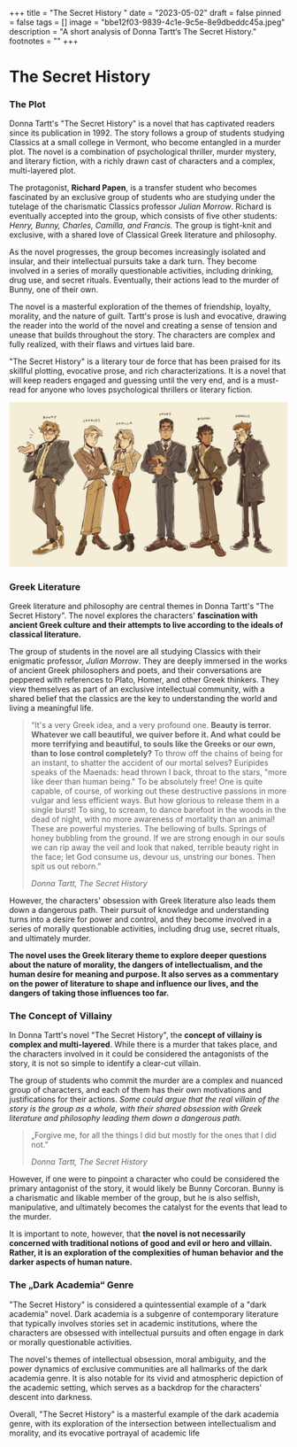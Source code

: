 +++
title = "The Secret History "
date = "2023-05-02"
draft = false
pinned = false
tags = []
image = "bbe12f03-9839-4c1e-9c5e-8e9dbeddc45a.jpeg"
description = "A short analysis of Donna Tartt‘s The Secret History."
footnotes = ""
+++
# The Secret History

### The Plot

Donna Tartt's "The Secret History" is a novel that has captivated readers since its publication in 1992. The story follows a group of students studying Classics at a small college in Vermont, who become entangled in a murder plot. The novel is a combination of psychological thriller, murder mystery, and literary fiction, with a richly drawn cast of characters and a complex, multi-layered plot.

The protagonist, **Richard Papen**, is a transfer student who becomes fascinated by an exclusive group of students who are studying under the tutelage of the charismatic Classics professor *Julian Morrow*. Richard is eventually accepted into the group, which consists of five other students: *Henry, Bunny, Charles, Camilla, and Francis.* The group is tight-knit and exclusive, with a shared love of Classical Greek literature and philosophy.

As the novel progresses, the group becomes increasingly isolated and insular, and their intellectual pursuits take a dark turn. They become involved in a series of morally questionable activities, including drinking, drug use, and secret rituals. Eventually, their actions lead to the murder of Bunny, one of their own.

The novel is a masterful exploration of the themes of friendship, loyalty, morality, and the nature of guilt. Tartt's prose is lush and evocative, drawing the reader into the world of the novel and creating a sense of tension and unease that builds throughout the story. The characters are complex and fully realized, with their flaws and virtues laid bare.

"The Secret History" is a literary tour de force that has been praised for its skillful plotting, evocative prose, and rich characterizations. It is a novel that will keep readers engaged and guessing until the very end, and is a must-read for anyone who loves psychological thrillers or literary fiction.

![In order: Bunny, Charles, Camilla, Henry, Richard and Francis  (Fanart)](efa70558-4694-4d55-8c61-26faeeca288e.jpeg)

### Greek Literature

Greek literature and philosophy are central themes in Donna Tartt's "The Secret History". The novel explores the characters' **fascination with ancient Greek culture and their attempts to live according to the ideals of classical literature.**

The group of students in the novel are all studying Classics with their enigmatic professor, *Julian Morrow*. They are deeply immersed in the works of ancient Greek philosophers and poets, and their conversations are peppered with references to Plato, Homer, and other Greek thinkers. They view themselves as part of an exclusive intellectual community, with a shared belief that the classics are the key to understanding the world and living a meaningful life.

> “It's a very Greek idea, and a very profound one. **Beauty is terror. Whatever we call beautiful, we quiver before it. And what could be more terrifying and beautiful, to souls like the Greeks or our own, than to lose control completely?** To throw off the chains of being for an instant, to shatter the accident of our mortal selves? Euripides speaks of the Maenads: head thrown I back, throat to the stars, "more like deer than human being." To be absolutely free! One is quite capable, of course, of working out these destructive passions in more vulgar and less efficient ways. But how glorious to release them in a single burst! To sing, to scream, to dance barefoot in the woods in the dead of night, with no more awareness of mortality than an animal! These are powerful mysteries. The bellowing of bulls. Springs of honey bubbling from the ground. If we are strong enough in our souls we can rip away the veil and look that naked, terrible beauty right in the face; let God consume us, devour us, unstring our bones. Then spit us out reborn.”  
>
> *Donna Tartt, The Secret History*

However, the characters' obsession with Greek literature also leads them down a dangerous path. Their pursuit of knowledge and understanding turns into a desire for power and control, and they become involved in a series of morally questionable activities, including drug use, secret rituals, and ultimately murder.

**The novel uses the Greek literary theme to explore deeper questions about the nature of morality, the dangers of intellectualism, and the human desire for meaning and purpose. It also serves as a commentary on the power of literature to shape and influence our lives, and the dangers of taking those influences too far.**



### The Concept of Villainy

In Donna Tartt's novel "The Secret History", the **concept of villainy is complex and multi-layered**. While there is a murder that takes place, and the characters involved in it could be considered the antagonists of the story, it is not so simple to identify a clear-cut villain.

The group of students who commit the murder are a complex and nuanced group of characters, and each of them has their own motivations and justifications for their actions. *Some could argue that the real villain of the story is the group as a whole, with their shared obsession with Greek literature and philosophy leading them down a dangerous path.*

> „Forgive me, for all the things I did but mostly for the ones that I did not.” 
>
> *Donna Tartt, The Secret History*

However, if one were to pinpoint a character who could be considered the primary antagonist of the story, it would likely be Bunny Corcoran. Bunny is a charismatic and likable member of the group, but he is also selfish, manipulative, and ultimately becomes the catalyst for the events that lead to the murder.

It is important to note, however, that **the novel is not necessarily concerned with traditional notions of good and evil or hero and villain. Rather, it is an exploration of the complexities of human behavior and the darker aspects of human nature.**

### The „Dark Academia“ Genre

"The Secret History" is considered a quintessential example of a "dark academia" novel. Dark academia is a subgenre of contemporary literature that typically involves stories set in academic institutions, where the characters are obsessed with intellectual pursuits and often engage in dark or morally questionable activities.

The novel's themes of intellectual obsession, moral ambiguity, and the power dynamics of exclusive communities are all hallmarks of the dark academia genre. It is also notable for its vivid and atmospheric depiction of the academic setting, which serves as a backdrop for the characters' descent into darkness.

Overall, "The Secret History" is a masterful example of the dark academia genre, with its exploration of the intersection between intellectualism and morality, and its evocative portrayal of academic life